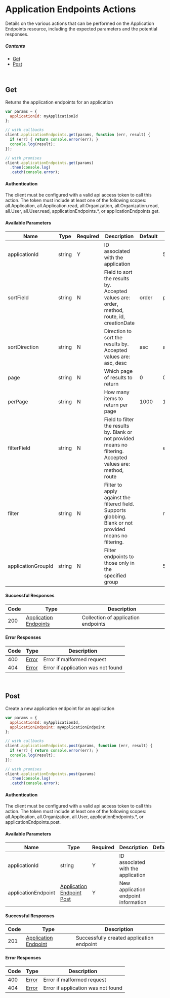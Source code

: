 # Application Endpoints Actions

Details on the various actions that can be performed on the
Application Endpoints resource, including the expected
parameters and the potential responses.

##### Contents

*   [Get](#get)
*   [Post](#post)

<br/>

## Get

Returns the application endpoints for an application

```javascript
var params = {
  applicationId: myApplicationId
};

// with callbacks
client.applicationEndpoints.get(params, function (err, result) {
  if (err) { return console.error(err); }
  console.log(result);
});

// with promises
client.applicationEndpoints.get(params)
  .then(console.log)
  .catch(console.error);
```

#### Authentication
The client must be configured with a valid api access token to call this
action. The token must include at least one of the following scopes:
all.Application, all.Application.read, all.Organization, all.Organization.read, all.User, all.User.read, applicationEndpoints.*, or applicationEndpoints.get.

#### Available Parameters

| Name | Type | Required | Description | Default | Example |
| ---- | ---- | -------- | ----------- | ------- | ------- |
| applicationId | string | Y | ID associated with the application |  | 575ec8687ae143cd83dc4a97 |
| sortField | string | N | Field to sort the results by. Accepted values are: order, method, route, id, creationDate | order | position |
| sortDirection | string | N | Direction to sort the results by. Accepted values are: asc, desc | asc | asc |
| page | string | N | Which page of results to return | 0 | 0 |
| perPage | string | N | How many items to return per page | 1000 | 10 |
| filterField | string | N | Field to filter the results by. Blank or not provided means no filtering. Accepted values are: method, route |  | email |
| filter | string | N | Filter to apply against the filtered field. Supports globbing. Blank or not provided means no filtering. |  | my*route |
| applicationGroupId | string | N | Filter endpoints to those only in the specified group |  | 575ec8687ae143cd83dc4a97 |

#### Successful Responses

| Code | Type | Description |
| ---- | ---- | ----------- |
| 200 | [Application Endpoints](_schemas.md#application-endpoints) | Collection of application endpoints |

#### Error Responses

| Code | Type | Description |
| ---- | ---- | ----------- |
| 400 | [Error](_schemas.md#error) | Error if malformed request |
| 404 | [Error](_schemas.md#error) | Error if application was not found |

<br/>

## Post

Create a new application endpoint for an application

```javascript
var params = {
  applicationId: myApplicationId,
  applicationEndpoint: myApplicationEndpoint
};

// with callbacks
client.applicationEndpoints.post(params, function (err, result) {
  if (err) { return console.error(err); }
  console.log(result);
});

// with promises
client.applicationEndpoints.post(params)
  .then(console.log)
  .catch(console.error);
```

#### Authentication
The client must be configured with a valid api access token to call this
action. The token must include at least one of the following scopes:
all.Application, all.Organization, all.User, applicationEndpoints.*, or applicationEndpoints.post.

#### Available Parameters

| Name | Type | Required | Description | Default | Example |
| ---- | ---- | -------- | ----------- | ------- | ------- |
| applicationId | string | Y | ID associated with the application |  | 575ec8687ae143cd83dc4a97 |
| applicationEndpoint | [Application Endpoint Post](_schemas.md#application-endpoint-post) | Y | New application endpoint information |  | [Application Endpoint Post Example](_schemas.md#application-endpoint-post-example) |

#### Successful Responses

| Code | Type | Description |
| ---- | ---- | ----------- |
| 201 | [Application Endpoint](_schemas.md#application-endpoint) | Successfully created application endpoint |

#### Error Responses

| Code | Type | Description |
| ---- | ---- | ----------- |
| 400 | [Error](_schemas.md#error) | Error if malformed request |
| 404 | [Error](_schemas.md#error) | Error if application was not found |
